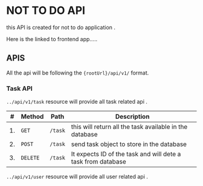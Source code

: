 # NOT TO DO API

this API is created for not to do application .

Here is the linked to frontend app.....

## APIS

All the api will be following the `{rootUrl}/api/v1/` format.

### Task API

`../api/v1/task` resource will provide all task related api .

| # | Method    | Path   | Description                                                  | 
|----|-----     |--------|--------------------------------------------------------      |
| 1. |`GET`     | `/task`| this will return all the task available in the database      |
| 2. |`POST`    | `/task`| send task object to store in the database                    |
| 3. | `DELETE` | `/task`| It expects ID of the task and will dete a task from database |

`../api/v1/user` resource will provide all user related api .
